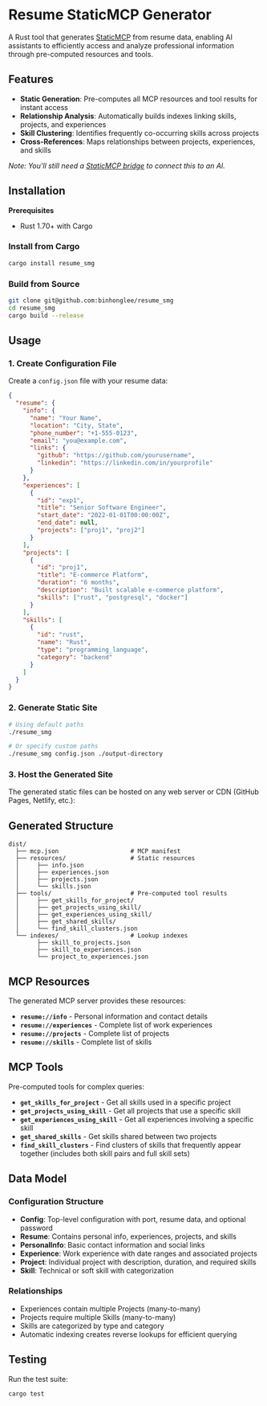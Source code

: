 # Resume StaticMCP Generator

A Rust tool that generates [StaticMCP](https://staticmcp.com) from resume data, enabling AI assistants to efficiently access and analyze professional information through pre-computed resources and tools.

## Features

- **Static Generation**: Pre-computes all MCP resources and tool results for instant access
- **Relationship Analysis**: Automatically builds indexes linking skills, projects, and experiences
- **Skill Clustering**: Identifies frequently co-occurring skills across projects
- **Cross-References**: Maps relationships between projects, experiences, and skills

_Note: You'll still need a [StaticMCP bridge](https://staticmcp.com/docs/bridge) to connect this to an AI._

## Installation

**Prerequisites**
- Rust 1.70+ with Cargo

### Install from Cargo

```bash
cargo install resume_smg
```

### Build from Source

```bash
git clone git@github.com:binhonglee/resume_smg
cd resume_smg
cargo build --release
```

## Usage

### 1. Create Configuration File

Create a `config.json` file with your resume data:

```json
{
  "resume": {
    "info": {
      "name": "Your Name",
      "location": "City, State",
      "phone_number": "+1-555-0123",
      "email": "you@example.com",
      "links": {
        "github": "https://github.com/yourusername",
        "linkedin": "https://linkedin.com/in/yourprofile"
      }
    },
    "experiences": [
      {
        "id": "exp1",
        "title": "Senior Software Engineer",
        "start_date": "2022-01-01T00:00:00Z",
        "end_date": null,
        "projects": ["proj1", "proj2"]
      }
    ],
    "projects": [
      {
        "id": "proj1",
        "title": "E-commerce Platform",
        "duration": "6 months",
        "description": "Built scalable e-commerce platform",
        "skills": ["rust", "postgresql", "docker"]
      }
    ],
    "skills": [
      {
        "id": "rust",
        "name": "Rust",
        "type": "programming_language",
        "category": "backend"
      }
    ]
  }
}
```

### 2. Generate Static Site

```bash
# Using default paths
./resume_smg

# Or specify custom paths
./resume_smg config.json ./output-directory
```

### 3. Host the Generated Site

The generated static files can be hosted on any web server or CDN (GitHub Pages, Netlify, etc.):

## Generated Structure

```
dist/
  ├── mcp.json                    # MCP manifest
  ├── resources/                  # Static resources
  │     ├── info.json
  │     ├── experiences.json
  │     ├── projects.json
  │     └── skills.json
  ├── tools/                      # Pre-computed tool results
  │     ├── get_skills_for_project/
  │     ├── get_projects_using_skill/
  │     ├── get_experiences_using_skill/
  │     ├── get_shared_skills/
  │     └── find_skill_clusters.json
  └── indexes/                    # Lookup indexes
        ├── skill_to_projects.json
        ├── skill_to_experiences.json
        └── project_to_experiences.json
```

## MCP Resources

The generated MCP server provides these resources:

- **`resume://info`** - Personal information and contact details
- **`resume://experiences`** - Complete list of work experiences
- **`resume://projects`** - Complete list of projects
- **`resume://skills`** - Complete list of skills

## MCP Tools

Pre-computed tools for complex queries:

- **`get_skills_for_project`** - Get all skills used in a specific project
- **`get_projects_using_skill`** - Get all projects that use a specific skill
- **`get_experiences_using_skill`** - Get all experiences involving a specific skill
- **`get_shared_skills`** - Get skills shared between two projects
- **`find_skill_clusters`** - Find clusters of skills that frequently appear together (includes both skill pairs and full skill sets)

## Data Model

### Configuration Structure

- **Config**: Top-level configuration with port, resume data, and optional password
- **Resume**: Contains personal info, experiences, projects, and skills
- **PersonalInfo**: Basic contact information and social links
- **Experience**: Work experience with date ranges and associated projects
- **Project**: Individual project with description, duration, and required skills
- **Skill**: Technical or soft skill with categorization

### Relationships

- Experiences contain multiple Projects (many-to-many)
- Projects require multiple Skills (many-to-many)
- Skills are categorized by type and category
- Automatic indexing creates reverse lookups for efficient querying

## Testing

Run the test suite:

```bash
cargo test
```
